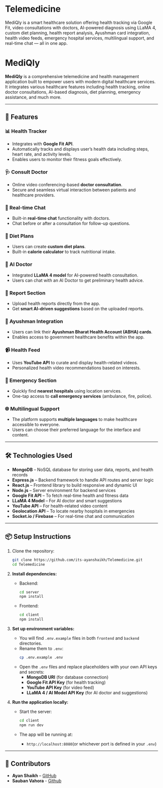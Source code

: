 # Telemedicine

MediQly is a smart healthcare solution offering health tracking via Google Fit, video consultations with doctors, AI-powered diagnosis using LLaMA 4, custom diet planning, health report analysis, Ayushman card integration, health video feeds, emergency hospital services, multilingual support, and real-time chat — all in one app.

# MediQly

**MediQly** is a comprehensive telemedicine and health management application built to empower users with modern digital healthcare services. It integrates various healthcare features including health tracking, online doctor consultations, AI-based diagnosis, diet planning, emergency assistance, and much more.

---

## 🚀 Features

### 📊 Health Tracker
- Integrates with **Google Fit API**.
- Automatically tracks and displays user’s health data including steps, heart rate, and activity levels.
- Enables users to monitor their fitness goals effectively.

### 🩺 Consult Doctor
- Online video conferencing-based **doctor consultation**.
- Secure and seamless virtual interaction between patients and healthcare providers.

### 💬 Real-time Chat
- Built-in **real-time chat** functionality with doctors.
- Chat before or after a consultation for follow-up questions.

### 🥗 Diet Plans
- Users can create **custom diet plans**.
- Built-in **calorie calculator** to track nutritional intake.

### 🤖 AI Doctor
- Integrated **LLaMA 4 model** for AI-powered health consultation.
- Users can chat with an AI Doctor to get preliminary health advice.

### 📁 Report Section
- Upload health reports directly from the app.
- Get **smart AI-driven suggestions** based on the uploaded reports.

### 🪪 Ayushman Integration
- Users can link their **Ayushman Bharat Health Account (ABHA) cards**.
- Enables access to government healthcare benefits within the app.

### 📹 Health Feed
- Uses **YouTube API** to curate and display health-related videos.
- Personalized health video recommendations based on interests.

### 🚨 Emergency Section
- Quickly find **nearest hospitals** using location services.
- One-tap access to **call emergency services** (ambulance, fire, police).

### 🌐 Multilingual Support
- The platform supports **multiple languages** to make healthcare accessible to everyone.
- Users can choose their preferred language for the interface and content.

---

## 🛠️ Technologies Used

- **MongoDB** – NoSQL database for storing user data, reports, and health records  
- **Express.js** – Backend framework to handle API routes and server logic  
- **React.js** – Frontend library to build responsive and dynamic UI  
- **Node.js** – Server environment for backend services  
- **Google Fit API** – To fetch real-time health and fitness data  
- **LLaMA 4 Model** – For AI doctor and smart suggestions  
- **YouTube API** – For health-related video content  
- **Geolocation API** – To locate nearby hospitals in emergencies  
- **Socket.io / Firebase** – For real-time chat and communication  

---

## 📦 Setup Instructions

1. Clone the repository:
   ```bash
   git clone https://github.com/its-ayanshaikh/Telemedicine.git
   cd Telemedicine

2. **Install dependencies:**

   - Backend:
     ```bash
     cd server
     npm install
     ```

   - Frontend:
     ```bash
     cd client
     npm install
     ```

3. **Set up environment variables:**

   - You will find `.env.example` files in both `frontend` and `backend` directories.
   - Rename them to `.env`:
     ```bash
     cp .env.example .env
     ```
   - Open the `.env` files and replace placeholders with your own API keys and secrets:
     - **MongoDB URI** (for database connection)
     - **Google Fit API Key** (for health tracking)
     - **YouTube API Key** (for video feed)
     - **LLaMA 4 / AI Model API Key** (for AI doctor and suggestions)

4. **Run the application locally:**

   - Start the server:
     ```bash
     cd client
     npm run dev
     ```

   - The app will be running at:
     - `http://localhost:8080`(or whichever port is defined in your `.env`)
---

## 🙌 Contributors

- **Ayan Shaikh** – [GitHub](https://github.com/its-ayanshaikh)
- **Sauban Vahora** - [Github](https://github.com/vahorasauban)

